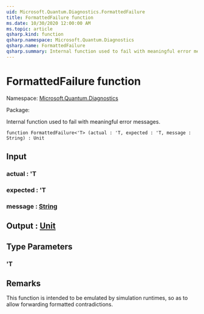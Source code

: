 ```yaml
---
uid: Microsoft.Quantum.Diagnostics.FormattedFailure
title: FormattedFailure function
ms.date: 10/30/2020 12:00:00 AM
ms.topic: article
qsharp.kind: function
qsharp.namespace: Microsoft.Quantum.Diagnostics
qsharp.name: FormattedFailure
qsharp.summary: Internal function used to fail with meaningful error messages.
---
```


# FormattedFailure function

Namespace: [Microsoft.Quantum.Diagnostics](xref:Microsoft.Quantum.Diagnostics)

Package: [](https://nuget.org/packages/)


Internal function used to fail with meaningful error messages.

```qsharp
function FormattedFailure<'T> (actual : 'T, expected : 'T, message : String) : Unit
```


## Input

### actual : 'T




### expected : 'T




### message : [String](xref:microsoft.quantum.lang-ref.string)





## Output : [Unit](xref:microsoft.quantum.lang-ref.unit)



## Type Parameters

### 'T



## Remarks

This function is intended to be emulated by simulation runtimes, so asto allow forwarding formatted contradictions.